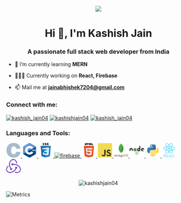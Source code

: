 <p align="center">
<img src="https://github.com/Arsenic-ATG/Arsenic-ATG/blob/master/assets/code.gif" />
</p>
<h1 align="center">Hi 👋, I'm Kashish Jain</h1>
<h3 align="center">A passionate full stack web developer from India</h3>

- 🌱 I’m currently learning **MERN**

- 👨🏻‍💻 Currently working on **React, Firebase**

- 📫 Mail me at **jainabhishek7204@gmail.com**

<h3 align="left">Connect with me:</h3>
<p align="left">
<a href="https://twitter.com/kashish_jain04" target="blank"><img align="center" src="https://cdn.jsdelivr.net/npm/simple-icons@3.0.1/icons/twitter.svg" alt="kashish_jain04" height="30" width="40" /></a>
<a href="https://linkedin.com/in/kashishjain04" target="blank"><img align="center" src="https://cdn.jsdelivr.net/npm/simple-icons@3.0.1/icons/linkedin.svg" alt="kashishjain04" height="30" width="40" /></a>
<a href="https://instagram.com/kashish_jain04" target="blank"><img align="center" src="https://cdn.jsdelivr.net/npm/simple-icons@3.0.1/icons/instagram.svg" alt="kashish_jain04" height="30" width="40" /></a>
</p>

<h3 align="left">Languages and Tools:</h3>
<p align="left"> <a href="https://www.cprogramming.com/" target="_blank"> <img src="https://raw.githubusercontent.com/devicons/devicon/master/icons/c/c-original.svg" width="40" height="40"/> </a> <a href="https://www.w3schools.com/cpp/" target="_blank"> <img src="https://raw.githubusercontent.com/devicons/devicon/master/icons/cplusplus/cplusplus-original.svg" alt="cplusplus" width="40" height="40"/> </a> <a href="https://www.w3schools.com/css/" target="_blank"> <img src="https://raw.githubusercontent.com/devicons/devicon/master/icons/css3/css3-original-wordmark.svg" alt="css3" width="40" height="40"/> </a> <a href="https://firebase.google.com/" target="_blank"> <img src="https://www.vectorlogo.zone/logos/firebase/firebase-icon.svg" alt="firebase" width="40" height="40"/> </a> <a href="https://www.w3.org/html/" target="_blank"> <img src="https://raw.githubusercontent.com/devicons/devicon/master/icons/html5/html5-original-wordmark.svg" alt="html5" width="40" height="40"/> </a> <a href="https://developer.mozilla.org/en-US/docs/Web/JavaScript" target="_blank"> <img src="https://raw.githubusercontent.com/devicons/devicon/master/icons/javascript/javascript-original.svg" alt="javascript" width="40" height="40"/> </a> <a href="https://www.mongodb.com/" target="_blank"> <img src="https://raw.githubusercontent.com/devicons/devicon/master/icons/mongodb/mongodb-original-wordmark.svg" alt="mongodb" width="40" height="40"/> </a> <a href="https://nodejs.org" target="_blank"> <img src="https://raw.githubusercontent.com/devicons/devicon/master/icons/nodejs/nodejs-original-wordmark.svg" alt="nodejs" width="40" height="40"/> </a> <a href="https://www.python.org" target="_blank"> <img src="https://raw.githubusercontent.com/devicons/devicon/master/icons/python/python-original.svg" alt="python" width="40" height="40"/> </a> <a href="https://reactjs.org/" target="_blank"> <img src="https://raw.githubusercontent.com/devicons/devicon/master/icons/react/react-original-wordmark.svg" alt="react" width="40" height="40"/> </a> <a href="https://redux.js.org" target="_blank"> <img src="https://raw.githubusercontent.com/devicons/devicon/master/icons/redux/redux-original.svg" alt="redux" width="40" height="40"/> </a> </p>

<p align="center"><img align="center" src="https://github-readme-stats.vercel.app/api/top-langs?username=kashishjain04&show_icons=true&locale=en&layout=compact" alt="kashishjain04" /></p>

![Metrics](https://metrics.lecoq.io/kashishjain04?template=classic&base.header=0&base.activity=0&base.community=0&base.repositories=0&base.metadata=0&isocalendar=1&isocalendar.duration=half-year&config.timezone=Asia%2FCalcutta)
